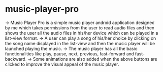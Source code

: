 # music-player-pro


-> Music Player Pro is a simple music player android application designed by me which takes permissions from the user to read audio files and then shows the user all the audio files in his/her device which can be played in a list-view format.
-> A user can play a song of his/her choice by clicking on the song name displayed in the list-view and then the music player will be launched playing the music. 
-> The music player has all the basic functionalities like play, pause, next, previous, fast-forward and fast-backward. 
-> Some animations are also added when the above buttons are clicked to improve the visual appeal of the music player.
